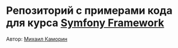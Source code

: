 # Репозиторий с примерами кода для курса [Symfony Framework](https://otus.ru/lessons/symfony/)

Автор: [Михаил Каморин](mailto:m.v.kamorin@gmail.com)